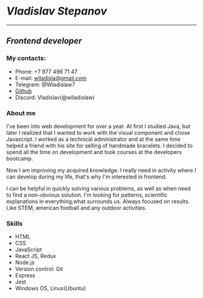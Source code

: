 # _Vladislav Stepanov_

---

## _Frontend developer_

### **My contacts:**

- Phone: +7 977 496 71 47
- E-mail: wlladisla@gmail.com
- Telegram: @Wladislaw7
- [Github](https://github.com/wlladislaw)
- Discord: Vladislav(@wlladislaw)

### About me

I've been into web development for over a year. At first I studied Java, but later I realized that I wanted to work with the visual component and chose Javascript.
I worked as a technical administrator and at the same time helped a friend with his site for selling of handmade bracelets.
I decided to spend all the time on development and took courses at the developers bootcamp.

Now I am improving my acquired knowledge.
I really need in activity where I can develop during my life, that's why I'm interested in frontend.

I can be helpful in quickly solving various problems, as well as when
need to find a non-obvious solution.
I'm looking for patterns, scientific explanations in everything,what surrounds us. Always focused on results. Like STEM, american football and any outdoor activities.

### Skills

- HTML
- CSS
- JavaScript
- React JS, Redux
- Node.js
- Version control: Git
- Express
- Jest
- Windows OS, Linux(Ubuntu)
